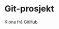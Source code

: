 # Git-prosjekt

Klona frå [GitHub](https://gist.github.com/asborv/d0aeebb7f71769f9ce37cb5e6634f07c)
